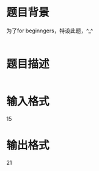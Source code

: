 # 

 
 # 题目背景 
<p>为了for&nbsp;beginngers，特设此题，^_^<br />
&nbsp;</p> 

 
 # 题目描述 
<table bgcolor="#ffffff" border="0" cellpadding="0" cellspacing="0" height="0">
	<tbody>
		<tr>
			<td align="left" valign="top" width="502">序列数字个数（seqnum）<br />
			最近正在上映电影&ldquo;魔境仙踪&rdquo;，爱魔幻故事的卡卡西特别想去看，于是央求着妈妈带他去影院。卡卡西的妈妈对他微微一笑，说：&ldquo;那好吧，卡卡西，让我来考考你，如果你能解决我出的难题，就可以带你去影院哦！你想要试试吗？&rdquo;&ldquo;当然啦，尽管出题吧&hellip;&hellip;&rdquo;，卡卡西信心满满，于是妈妈开始出题。<br />
			题目是这样的：现连续写下从整数1开始到某个整数N（十进制）之间的所有整数时，能得到如下的数字序列：12345678910111213141516171819202122&hellip;，当N为20时，得到的数字序列为：1234567891011121314151617181920。<br />
			请编写一个程序，计算这个序列中的数字字符的个数。小朋友们，你们能帮助卡卡西获得观看电影&ldquo;魔境仙踪&rdquo;的影券吗？<br />
			输入：一行，一个正整数N（1&le;N&le;10000）。<br />
			输出：一个正整数，表示由给定的整数所产生的序列的数字个数。<br />
			样例：<br />
			输入：（seqnum.in）<br />
			15<br />
			输出：（seqnum.out）<br />
			21<br />
			样例解释：当N=15时，得到的数字序列为：123456789101112131415，这个数<br />
			字序列包含的数字字符个数为21个。<br />
			限制：<br />
			<br />
			40％的数据1&le;N&le;100。<br />
			90％的数据1&le;N&le;1000。<br />
			100％的数据1&le;N&le;10000。</td>
		</tr>
		<tr>
			<td background="http://oa.dgygyx.cn/Skin/Life%20Azure/Frame_r3_c1.gif" height="14" width="14">&nbsp;</td>
		</tr>
	</tbody>
</table> 

 
 # 输入格式 
<p>15</p> 

 
 # 输出格式 
<p>21</p> 
